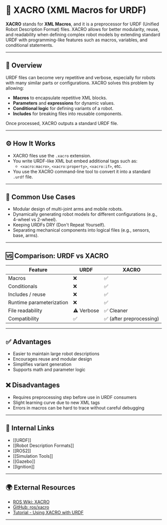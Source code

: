 # 🧩 XACRO (XML Macros for URDF)

**XACRO** stands for **XML Macros**, and it is a preprocessor for URDF (Unified Robot Description Format) files. XACRO allows for better modularity, reuse, and readability when defining complex robot models by extending standard URDF with programming-like features such as macros, variables, and conditional statements.

---

## 📖 Overview

URDF files can become very repetitive and verbose, especially for robots with many similar parts or configurations. XACRO solves this problem by allowing:

- **Macros** to encapsulate repetitive XML blocks.
- **Parameters** and **expressions** for dynamic values.
- **Conditional logic** for defining variants of a robot.
- **Includes** for breaking files into reusable components.

Once processed, XACRO outputs a standard URDF file.

---

## ⚙️ How It Works

- XACRO files use the `.xacro` extension.
- You write URDF-like XML but embed additional tags such as:
  - `<xacro:macro>`, `<xacro:property>`, `<xacro:if>`, etc.
- You use the XACRO command-line tool to convert it into a standard `.urdf` file.

---

## 🧰 Common Use Cases

- Modular design of multi-joint arms and mobile robots.
- Dynamically generating robot models for different configurations (e.g., 4-wheel vs 2-wheel).
- Keeping URDFs DRY (Don't Repeat Yourself).
- Separating mechanical components into logical files (e.g., sensors, base, arms).

---

## 🆚 Comparison: URDF vs XACRO

| Feature                  | URDF        | XACRO       |
|--------------------------|-------------|-------------|
| Macros                   | ❌          | ✅           |
| Conditionals             | ❌          | ✅           |
| Includes / reuse         | ❌          | ✅           |
| Runtime parameterization | ❌          | ✅           |
| File readability         | ⚠️ Verbose  | ✅ Cleaner   |
| Compatibility            | ✅           | ✅ (after preprocessing) |

---

## ✅ Advantages

- Easier to maintain large robot descriptions
- Encourages reuse and modular design
- Simplifies variant generation
- Supports math and parameter logic

## ❌ Disadvantages

- Requires preprocessing step before use in URDF consumers
- Slight learning curve due to new XML tags
- Errors in macros can be hard to trace without careful debugging

---

## 🔗 Internal Links

- [[URDF]]
- [[Robot Description Formats]]
- [[ROS2]]
- [[Simulation Tools]]
- [[Gazebo]]
- [[Ignition]]

---

## 🌍 External Resources

- [ROS Wiki: XACRO](http://wiki.ros.org/xacro)
- [GitHub: ros/xacro](https://github.com/ros/xacro)
- [Tutorial - Using XACRO with URDF](https://wiki.ros.org/xacro/Tutorials)

---
